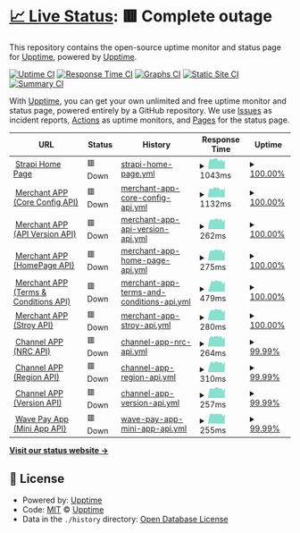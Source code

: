 # [📈 Live Status](https://upptime.github.io/upptime): <!--live status--> **🟥 Complete outage**

This repository contains the open-source uptime monitor and status page for [Upptime](https://upptime.js.org), powered by [Upptime](https://github.com/upptime/upptime).

[![Uptime CI](https://github.com/mgmgpyaesonewin/strapi-upptime/workflows/Uptime%20CI/badge.svg)](https://github.com/mgmgpyaesonewin/strapi-upptime/actions?query=workflow%3A%22Uptime+CI%22)
[![Response Time CI](https://github.com/mgmgpyaesonewin/strapi-upptime/workflows/Response%20Time%20CI/badge.svg)](https://github.com/mgmgpyaesonewin/strapi-upptime/actions?query=workflow%3A%22Response+Time+CI%22)
[![Graphs CI](https://github.com/mgmgpyaesonewin/strapi-upptime/workflows/Graphs%20CI/badge.svg)](https://github.com/mgmgpyaesonewin/strapi-upptime/actions?query=workflow%3A%22Graphs+CI%22)
[![Static Site CI](https://github.com/mgmgpyaesonewin/strapi-upptime/workflows/Static%20Site%20CI/badge.svg)](https://github.com/mgmgpyaesonewin/strapi-upptime/actions?query=workflow%3A%22Static+Site+CI%22)
[![Summary CI](https://github.com/mgmgpyaesonewin/strapi-upptime/workflows/Summary%20CI/badge.svg)](https://github.com/mgmgpyaesonewin/strapi-upptime/actions?query=workflow%3A%22Summary+CI%22)

With [Upptime](https://upptime.js.org), you can get your own unlimited and free uptime monitor and status page, powered entirely by a GitHub repository. We use [Issues](https://github.com/upptime/upptime/issues) as incident reports, [Actions](https://github.com/mgmgpyaesonewin/strapi-upptime/actions) as uptime monitors, and [Pages](https://upptime.github.io/upptime) for the status page.

<!--start: status pages-->
<!-- This summary is generated by Upptime (https://github.com/upptime/upptime) -->
<!-- Do not edit this manually, your changes will be overwritten -->
<!-- prettier-ignore -->
| URL | Status | History | Response Time | Uptime |
| --- | ------ | ------- | ------------- | ------ |
| <img alt="" src="https://icons.duckduckgo.com/ip3/cms.wavemoney.io.ico" height="13"> [Strapi Home Page](https://cms.wavemoney.io) | 🟥 Down | [strapi-home-page.yml](https://github.com/mgmgpyaesonewin/strapi-upptime/commits/HEAD/history/strapi-home-page.yml) | <details><summary><img alt="Response time graph" src="./graphs/strapi-home-page/response-time-week.png" height="20"> 1043ms</summary><br><a href="https://mgmgpyaesonewin.github.io/strapi-upptime/history/strapi-home-page"><img alt="Response time 1288" src="https://img.shields.io/endpoint?url=https%3A%2F%2Fraw.githubusercontent.com%2Fmgmgpyaesonewin%2Fstrapi-upptime%2FHEAD%2Fapi%2Fstrapi-home-page%2Fresponse-time.json"></a><br><a href="https://mgmgpyaesonewin.github.io/strapi-upptime/history/strapi-home-page"><img alt="24-hour response time 669" src="https://img.shields.io/endpoint?url=https%3A%2F%2Fraw.githubusercontent.com%2Fmgmgpyaesonewin%2Fstrapi-upptime%2FHEAD%2Fapi%2Fstrapi-home-page%2Fresponse-time-day.json"></a><br><a href="https://mgmgpyaesonewin.github.io/strapi-upptime/history/strapi-home-page"><img alt="7-day response time 1043" src="https://img.shields.io/endpoint?url=https%3A%2F%2Fraw.githubusercontent.com%2Fmgmgpyaesonewin%2Fstrapi-upptime%2FHEAD%2Fapi%2Fstrapi-home-page%2Fresponse-time-week.json"></a><br><a href="https://mgmgpyaesonewin.github.io/strapi-upptime/history/strapi-home-page"><img alt="30-day response time 1171" src="https://img.shields.io/endpoint?url=https%3A%2F%2Fraw.githubusercontent.com%2Fmgmgpyaesonewin%2Fstrapi-upptime%2FHEAD%2Fapi%2Fstrapi-home-page%2Fresponse-time-month.json"></a><br><a href="https://mgmgpyaesonewin.github.io/strapi-upptime/history/strapi-home-page"><img alt="1-year response time 1235" src="https://img.shields.io/endpoint?url=https%3A%2F%2Fraw.githubusercontent.com%2Fmgmgpyaesonewin%2Fstrapi-upptime%2FHEAD%2Fapi%2Fstrapi-home-page%2Fresponse-time-year.json"></a></details> | <details><summary><a href="https://mgmgpyaesonewin.github.io/strapi-upptime/history/strapi-home-page">100.00%</a></summary><a href="https://mgmgpyaesonewin.github.io/strapi-upptime/history/strapi-home-page"><img alt="All-time uptime 99.17%" src="https://img.shields.io/endpoint?url=https%3A%2F%2Fraw.githubusercontent.com%2Fmgmgpyaesonewin%2Fstrapi-upptime%2FHEAD%2Fapi%2Fstrapi-home-page%2Fuptime.json"></a><br><a href="https://mgmgpyaesonewin.github.io/strapi-upptime/history/strapi-home-page"><img alt="24-hour uptime 99.98%" src="https://img.shields.io/endpoint?url=https%3A%2F%2Fraw.githubusercontent.com%2Fmgmgpyaesonewin%2Fstrapi-upptime%2FHEAD%2Fapi%2Fstrapi-home-page%2Fuptime-day.json"></a><br><a href="https://mgmgpyaesonewin.github.io/strapi-upptime/history/strapi-home-page"><img alt="7-day uptime 100.00%" src="https://img.shields.io/endpoint?url=https%3A%2F%2Fraw.githubusercontent.com%2Fmgmgpyaesonewin%2Fstrapi-upptime%2FHEAD%2Fapi%2Fstrapi-home-page%2Fuptime-week.json"></a><br><a href="https://mgmgpyaesonewin.github.io/strapi-upptime/history/strapi-home-page"><img alt="30-day uptime 99.85%" src="https://img.shields.io/endpoint?url=https%3A%2F%2Fraw.githubusercontent.com%2Fmgmgpyaesonewin%2Fstrapi-upptime%2FHEAD%2Fapi%2Fstrapi-home-page%2Fuptime-month.json"></a><br><a href="https://mgmgpyaesonewin.github.io/strapi-upptime/history/strapi-home-page"><img alt="1-year uptime 99.17%" src="https://img.shields.io/endpoint?url=https%3A%2F%2Fraw.githubusercontent.com%2Fmgmgpyaesonewin%2Fstrapi-upptime%2FHEAD%2Fapi%2Fstrapi-home-page%2Fuptime-year.json"></a></details>
| <img alt="" src="https://icons.duckduckgo.com/ip3/gateway.wavemoney.io.ico" height="13"> [Merchant APP (Core Config API)](https://gateway.wavemoney.io/v2/merchant-api/merchant-core-config) | 🟥 Down | [merchant-app-core-config-api.yml](https://github.com/mgmgpyaesonewin/strapi-upptime/commits/HEAD/history/merchant-app-core-config-api.yml) | <details><summary><img alt="Response time graph" src="./graphs/merchant-app-core-config-api/response-time-week.png" height="20"> 1132ms</summary><br><a href="https://mgmgpyaesonewin.github.io/strapi-upptime/history/merchant-app-core-config-api"><img alt="Response time 1824" src="https://img.shields.io/endpoint?url=https%3A%2F%2Fraw.githubusercontent.com%2Fmgmgpyaesonewin%2Fstrapi-upptime%2FHEAD%2Fapi%2Fmerchant-app-core-config-api%2Fresponse-time.json"></a><br><a href="https://mgmgpyaesonewin.github.io/strapi-upptime/history/merchant-app-core-config-api"><img alt="24-hour response time 791" src="https://img.shields.io/endpoint?url=https%3A%2F%2Fraw.githubusercontent.com%2Fmgmgpyaesonewin%2Fstrapi-upptime%2FHEAD%2Fapi%2Fmerchant-app-core-config-api%2Fresponse-time-day.json"></a><br><a href="https://mgmgpyaesonewin.github.io/strapi-upptime/history/merchant-app-core-config-api"><img alt="7-day response time 1132" src="https://img.shields.io/endpoint?url=https%3A%2F%2Fraw.githubusercontent.com%2Fmgmgpyaesonewin%2Fstrapi-upptime%2FHEAD%2Fapi%2Fmerchant-app-core-config-api%2Fresponse-time-week.json"></a><br><a href="https://mgmgpyaesonewin.github.io/strapi-upptime/history/merchant-app-core-config-api"><img alt="30-day response time 1124" src="https://img.shields.io/endpoint?url=https%3A%2F%2Fraw.githubusercontent.com%2Fmgmgpyaesonewin%2Fstrapi-upptime%2FHEAD%2Fapi%2Fmerchant-app-core-config-api%2Fresponse-time-month.json"></a><br><a href="https://mgmgpyaesonewin.github.io/strapi-upptime/history/merchant-app-core-config-api"><img alt="1-year response time 2005" src="https://img.shields.io/endpoint?url=https%3A%2F%2Fraw.githubusercontent.com%2Fmgmgpyaesonewin%2Fstrapi-upptime%2FHEAD%2Fapi%2Fmerchant-app-core-config-api%2Fresponse-time-year.json"></a></details> | <details><summary><a href="https://mgmgpyaesonewin.github.io/strapi-upptime/history/merchant-app-core-config-api">100.00%</a></summary><a href="https://mgmgpyaesonewin.github.io/strapi-upptime/history/merchant-app-core-config-api"><img alt="All-time uptime 99.04%" src="https://img.shields.io/endpoint?url=https%3A%2F%2Fraw.githubusercontent.com%2Fmgmgpyaesonewin%2Fstrapi-upptime%2FHEAD%2Fapi%2Fmerchant-app-core-config-api%2Fuptime.json"></a><br><a href="https://mgmgpyaesonewin.github.io/strapi-upptime/history/merchant-app-core-config-api"><img alt="24-hour uptime 99.98%" src="https://img.shields.io/endpoint?url=https%3A%2F%2Fraw.githubusercontent.com%2Fmgmgpyaesonewin%2Fstrapi-upptime%2FHEAD%2Fapi%2Fmerchant-app-core-config-api%2Fuptime-day.json"></a><br><a href="https://mgmgpyaesonewin.github.io/strapi-upptime/history/merchant-app-core-config-api"><img alt="7-day uptime 100.00%" src="https://img.shields.io/endpoint?url=https%3A%2F%2Fraw.githubusercontent.com%2Fmgmgpyaesonewin%2Fstrapi-upptime%2FHEAD%2Fapi%2Fmerchant-app-core-config-api%2Fuptime-week.json"></a><br><a href="https://mgmgpyaesonewin.github.io/strapi-upptime/history/merchant-app-core-config-api"><img alt="30-day uptime 99.85%" src="https://img.shields.io/endpoint?url=https%3A%2F%2Fraw.githubusercontent.com%2Fmgmgpyaesonewin%2Fstrapi-upptime%2FHEAD%2Fapi%2Fmerchant-app-core-config-api%2Fuptime-month.json"></a><br><a href="https://mgmgpyaesonewin.github.io/strapi-upptime/history/merchant-app-core-config-api"><img alt="1-year uptime 97.34%" src="https://img.shields.io/endpoint?url=https%3A%2F%2Fraw.githubusercontent.com%2Fmgmgpyaesonewin%2Fstrapi-upptime%2FHEAD%2Fapi%2Fmerchant-app-core-config-api%2Fuptime-year.json"></a></details>
| <img alt="" src="https://icons.duckduckgo.com/ip3/gateway.wavemoney.io.ico" height="13"> [Merchant APP (API Version API)](https://gateway.wavemoney.io/v2/merchant-api/url-version/entity/merchant) | 🟥 Down | [merchant-app-api-version-api.yml](https://github.com/mgmgpyaesonewin/strapi-upptime/commits/HEAD/history/merchant-app-api-version-api.yml) | <details><summary><img alt="Response time graph" src="./graphs/merchant-app-api-version-api/response-time-week.png" height="20"> 262ms</summary><br><a href="https://mgmgpyaesonewin.github.io/strapi-upptime/history/merchant-app-api-version-api"><img alt="Response time 889" src="https://img.shields.io/endpoint?url=https%3A%2F%2Fraw.githubusercontent.com%2Fmgmgpyaesonewin%2Fstrapi-upptime%2FHEAD%2Fapi%2Fmerchant-app-api-version-api%2Fresponse-time.json"></a><br><a href="https://mgmgpyaesonewin.github.io/strapi-upptime/history/merchant-app-api-version-api"><img alt="24-hour response time 159" src="https://img.shields.io/endpoint?url=https%3A%2F%2Fraw.githubusercontent.com%2Fmgmgpyaesonewin%2Fstrapi-upptime%2FHEAD%2Fapi%2Fmerchant-app-api-version-api%2Fresponse-time-day.json"></a><br><a href="https://mgmgpyaesonewin.github.io/strapi-upptime/history/merchant-app-api-version-api"><img alt="7-day response time 262" src="https://img.shields.io/endpoint?url=https%3A%2F%2Fraw.githubusercontent.com%2Fmgmgpyaesonewin%2Fstrapi-upptime%2FHEAD%2Fapi%2Fmerchant-app-api-version-api%2Fresponse-time-week.json"></a><br><a href="https://mgmgpyaesonewin.github.io/strapi-upptime/history/merchant-app-api-version-api"><img alt="30-day response time 347" src="https://img.shields.io/endpoint?url=https%3A%2F%2Fraw.githubusercontent.com%2Fmgmgpyaesonewin%2Fstrapi-upptime%2FHEAD%2Fapi%2Fmerchant-app-api-version-api%2Fresponse-time-month.json"></a><br><a href="https://mgmgpyaesonewin.github.io/strapi-upptime/history/merchant-app-api-version-api"><img alt="1-year response time 986" src="https://img.shields.io/endpoint?url=https%3A%2F%2Fraw.githubusercontent.com%2Fmgmgpyaesonewin%2Fstrapi-upptime%2FHEAD%2Fapi%2Fmerchant-app-api-version-api%2Fresponse-time-year.json"></a></details> | <details><summary><a href="https://mgmgpyaesonewin.github.io/strapi-upptime/history/merchant-app-api-version-api">100.00%</a></summary><a href="https://mgmgpyaesonewin.github.io/strapi-upptime/history/merchant-app-api-version-api"><img alt="All-time uptime 98.66%" src="https://img.shields.io/endpoint?url=https%3A%2F%2Fraw.githubusercontent.com%2Fmgmgpyaesonewin%2Fstrapi-upptime%2FHEAD%2Fapi%2Fmerchant-app-api-version-api%2Fuptime.json"></a><br><a href="https://mgmgpyaesonewin.github.io/strapi-upptime/history/merchant-app-api-version-api"><img alt="24-hour uptime 99.97%" src="https://img.shields.io/endpoint?url=https%3A%2F%2Fraw.githubusercontent.com%2Fmgmgpyaesonewin%2Fstrapi-upptime%2FHEAD%2Fapi%2Fmerchant-app-api-version-api%2Fuptime-day.json"></a><br><a href="https://mgmgpyaesonewin.github.io/strapi-upptime/history/merchant-app-api-version-api"><img alt="7-day uptime 100.00%" src="https://img.shields.io/endpoint?url=https%3A%2F%2Fraw.githubusercontent.com%2Fmgmgpyaesonewin%2Fstrapi-upptime%2FHEAD%2Fapi%2Fmerchant-app-api-version-api%2Fuptime-week.json"></a><br><a href="https://mgmgpyaesonewin.github.io/strapi-upptime/history/merchant-app-api-version-api"><img alt="30-day uptime 99.85%" src="https://img.shields.io/endpoint?url=https%3A%2F%2Fraw.githubusercontent.com%2Fmgmgpyaesonewin%2Fstrapi-upptime%2FHEAD%2Fapi%2Fmerchant-app-api-version-api%2Fuptime-month.json"></a><br><a href="https://mgmgpyaesonewin.github.io/strapi-upptime/history/merchant-app-api-version-api"><img alt="1-year uptime 96.70%" src="https://img.shields.io/endpoint?url=https%3A%2F%2Fraw.githubusercontent.com%2Fmgmgpyaesonewin%2Fstrapi-upptime%2FHEAD%2Fapi%2Fmerchant-app-api-version-api%2Fuptime-year.json"></a></details>
| <img alt="" src="https://icons.duckduckgo.com/ip3/gateway.wavemoney.io.ico" height="13"> [Merchant APP (HomePage API)](https://gateway.wavemoney.io/v2/merchant-api/merchant-home) | 🟥 Down | [merchant-app-home-page-api.yml](https://github.com/mgmgpyaesonewin/strapi-upptime/commits/HEAD/history/merchant-app-home-page-api.yml) | <details><summary><img alt="Response time graph" src="./graphs/merchant-app-home-page-api/response-time-week.png" height="20"> 275ms</summary><br><a href="https://mgmgpyaesonewin.github.io/strapi-upptime/history/merchant-app-home-page-api"><img alt="Response time 915" src="https://img.shields.io/endpoint?url=https%3A%2F%2Fraw.githubusercontent.com%2Fmgmgpyaesonewin%2Fstrapi-upptime%2FHEAD%2Fapi%2Fmerchant-app-home-page-api%2Fresponse-time.json"></a><br><a href="https://mgmgpyaesonewin.github.io/strapi-upptime/history/merchant-app-home-page-api"><img alt="24-hour response time 165" src="https://img.shields.io/endpoint?url=https%3A%2F%2Fraw.githubusercontent.com%2Fmgmgpyaesonewin%2Fstrapi-upptime%2FHEAD%2Fapi%2Fmerchant-app-home-page-api%2Fresponse-time-day.json"></a><br><a href="https://mgmgpyaesonewin.github.io/strapi-upptime/history/merchant-app-home-page-api"><img alt="7-day response time 275" src="https://img.shields.io/endpoint?url=https%3A%2F%2Fraw.githubusercontent.com%2Fmgmgpyaesonewin%2Fstrapi-upptime%2FHEAD%2Fapi%2Fmerchant-app-home-page-api%2Fresponse-time-week.json"></a><br><a href="https://mgmgpyaesonewin.github.io/strapi-upptime/history/merchant-app-home-page-api"><img alt="30-day response time 286" src="https://img.shields.io/endpoint?url=https%3A%2F%2Fraw.githubusercontent.com%2Fmgmgpyaesonewin%2Fstrapi-upptime%2FHEAD%2Fapi%2Fmerchant-app-home-page-api%2Fresponse-time-month.json"></a><br><a href="https://mgmgpyaesonewin.github.io/strapi-upptime/history/merchant-app-home-page-api"><img alt="1-year response time 1026" src="https://img.shields.io/endpoint?url=https%3A%2F%2Fraw.githubusercontent.com%2Fmgmgpyaesonewin%2Fstrapi-upptime%2FHEAD%2Fapi%2Fmerchant-app-home-page-api%2Fresponse-time-year.json"></a></details> | <details><summary><a href="https://mgmgpyaesonewin.github.io/strapi-upptime/history/merchant-app-home-page-api">100.00%</a></summary><a href="https://mgmgpyaesonewin.github.io/strapi-upptime/history/merchant-app-home-page-api"><img alt="All-time uptime 98.71%" src="https://img.shields.io/endpoint?url=https%3A%2F%2Fraw.githubusercontent.com%2Fmgmgpyaesonewin%2Fstrapi-upptime%2FHEAD%2Fapi%2Fmerchant-app-home-page-api%2Fuptime.json"></a><br><a href="https://mgmgpyaesonewin.github.io/strapi-upptime/history/merchant-app-home-page-api"><img alt="24-hour uptime 99.97%" src="https://img.shields.io/endpoint?url=https%3A%2F%2Fraw.githubusercontent.com%2Fmgmgpyaesonewin%2Fstrapi-upptime%2FHEAD%2Fapi%2Fmerchant-app-home-page-api%2Fuptime-day.json"></a><br><a href="https://mgmgpyaesonewin.github.io/strapi-upptime/history/merchant-app-home-page-api"><img alt="7-day uptime 100.00%" src="https://img.shields.io/endpoint?url=https%3A%2F%2Fraw.githubusercontent.com%2Fmgmgpyaesonewin%2Fstrapi-upptime%2FHEAD%2Fapi%2Fmerchant-app-home-page-api%2Fuptime-week.json"></a><br><a href="https://mgmgpyaesonewin.github.io/strapi-upptime/history/merchant-app-home-page-api"><img alt="30-day uptime 99.85%" src="https://img.shields.io/endpoint?url=https%3A%2F%2Fraw.githubusercontent.com%2Fmgmgpyaesonewin%2Fstrapi-upptime%2FHEAD%2Fapi%2Fmerchant-app-home-page-api%2Fuptime-month.json"></a><br><a href="https://mgmgpyaesonewin.github.io/strapi-upptime/history/merchant-app-home-page-api"><img alt="1-year uptime 96.87%" src="https://img.shields.io/endpoint?url=https%3A%2F%2Fraw.githubusercontent.com%2Fmgmgpyaesonewin%2Fstrapi-upptime%2FHEAD%2Fapi%2Fmerchant-app-home-page-api%2Fuptime-year.json"></a></details>
| <img alt="" src="https://icons.duckduckgo.com/ip3/gateway.wavemoney.io.ico" height="13"> [Merchant APP (Terms & Conditions API)](https://gateway.wavemoney.io/v2/merchant-api/merchant-term-and-condition-content/get-latest) | 🟥 Down | [merchant-app-terms-and-conditions-api.yml](https://github.com/mgmgpyaesonewin/strapi-upptime/commits/HEAD/history/merchant-app-terms-and-conditions-api.yml) | <details><summary><img alt="Response time graph" src="./graphs/merchant-app-terms-and-conditions-api/response-time-week.png" height="20"> 479ms</summary><br><a href="https://mgmgpyaesonewin.github.io/strapi-upptime/history/merchant-app-terms-and-conditions-api"><img alt="Response time 1153" src="https://img.shields.io/endpoint?url=https%3A%2F%2Fraw.githubusercontent.com%2Fmgmgpyaesonewin%2Fstrapi-upptime%2FHEAD%2Fapi%2Fmerchant-app-terms-and-conditions-api%2Fresponse-time.json"></a><br><a href="https://mgmgpyaesonewin.github.io/strapi-upptime/history/merchant-app-terms-and-conditions-api"><img alt="24-hour response time 291" src="https://img.shields.io/endpoint?url=https%3A%2F%2Fraw.githubusercontent.com%2Fmgmgpyaesonewin%2Fstrapi-upptime%2FHEAD%2Fapi%2Fmerchant-app-terms-and-conditions-api%2Fresponse-time-day.json"></a><br><a href="https://mgmgpyaesonewin.github.io/strapi-upptime/history/merchant-app-terms-and-conditions-api"><img alt="7-day response time 479" src="https://img.shields.io/endpoint?url=https%3A%2F%2Fraw.githubusercontent.com%2Fmgmgpyaesonewin%2Fstrapi-upptime%2FHEAD%2Fapi%2Fmerchant-app-terms-and-conditions-api%2Fresponse-time-week.json"></a><br><a href="https://mgmgpyaesonewin.github.io/strapi-upptime/history/merchant-app-terms-and-conditions-api"><img alt="30-day response time 464" src="https://img.shields.io/endpoint?url=https%3A%2F%2Fraw.githubusercontent.com%2Fmgmgpyaesonewin%2Fstrapi-upptime%2FHEAD%2Fapi%2Fmerchant-app-terms-and-conditions-api%2Fresponse-time-month.json"></a><br><a href="https://mgmgpyaesonewin.github.io/strapi-upptime/history/merchant-app-terms-and-conditions-api"><img alt="1-year response time 1281" src="https://img.shields.io/endpoint?url=https%3A%2F%2Fraw.githubusercontent.com%2Fmgmgpyaesonewin%2Fstrapi-upptime%2FHEAD%2Fapi%2Fmerchant-app-terms-and-conditions-api%2Fresponse-time-year.json"></a></details> | <details><summary><a href="https://mgmgpyaesonewin.github.io/strapi-upptime/history/merchant-app-terms-and-conditions-api">100.00%</a></summary><a href="https://mgmgpyaesonewin.github.io/strapi-upptime/history/merchant-app-terms-and-conditions-api"><img alt="All-time uptime 98.89%" src="https://img.shields.io/endpoint?url=https%3A%2F%2Fraw.githubusercontent.com%2Fmgmgpyaesonewin%2Fstrapi-upptime%2FHEAD%2Fapi%2Fmerchant-app-terms-and-conditions-api%2Fuptime.json"></a><br><a href="https://mgmgpyaesonewin.github.io/strapi-upptime/history/merchant-app-terms-and-conditions-api"><img alt="24-hour uptime 99.97%" src="https://img.shields.io/endpoint?url=https%3A%2F%2Fraw.githubusercontent.com%2Fmgmgpyaesonewin%2Fstrapi-upptime%2FHEAD%2Fapi%2Fmerchant-app-terms-and-conditions-api%2Fuptime-day.json"></a><br><a href="https://mgmgpyaesonewin.github.io/strapi-upptime/history/merchant-app-terms-and-conditions-api"><img alt="7-day uptime 100.00%" src="https://img.shields.io/endpoint?url=https%3A%2F%2Fraw.githubusercontent.com%2Fmgmgpyaesonewin%2Fstrapi-upptime%2FHEAD%2Fapi%2Fmerchant-app-terms-and-conditions-api%2Fuptime-week.json"></a><br><a href="https://mgmgpyaesonewin.github.io/strapi-upptime/history/merchant-app-terms-and-conditions-api"><img alt="30-day uptime 99.85%" src="https://img.shields.io/endpoint?url=https%3A%2F%2Fraw.githubusercontent.com%2Fmgmgpyaesonewin%2Fstrapi-upptime%2FHEAD%2Fapi%2Fmerchant-app-terms-and-conditions-api%2Fuptime-month.json"></a><br><a href="https://mgmgpyaesonewin.github.io/strapi-upptime/history/merchant-app-terms-and-conditions-api"><img alt="1-year uptime 97.52%" src="https://img.shields.io/endpoint?url=https%3A%2F%2Fraw.githubusercontent.com%2Fmgmgpyaesonewin%2Fstrapi-upptime%2FHEAD%2Fapi%2Fmerchant-app-terms-and-conditions-api%2Fuptime-year.json"></a></details>
| <img alt="" src="https://icons.duckduckgo.com/ip3/gateway.wavemoney.io.ico" height="13"> [Merchant APP (Stroy API)](https://gateway.wavemoney.io/v2/merchant-api/merchant-tutorial-stories/1) | 🟥 Down | [merchant-app-stroy-api.yml](https://github.com/mgmgpyaesonewin/strapi-upptime/commits/HEAD/history/merchant-app-stroy-api.yml) | <details><summary><img alt="Response time graph" src="./graphs/merchant-app-stroy-api/response-time-week.png" height="20"> 280ms</summary><br><a href="https://mgmgpyaesonewin.github.io/strapi-upptime/history/merchant-app-stroy-api"><img alt="Response time 1060" src="https://img.shields.io/endpoint?url=https%3A%2F%2Fraw.githubusercontent.com%2Fmgmgpyaesonewin%2Fstrapi-upptime%2FHEAD%2Fapi%2Fmerchant-app-stroy-api%2Fresponse-time.json"></a><br><a href="https://mgmgpyaesonewin.github.io/strapi-upptime/history/merchant-app-stroy-api"><img alt="24-hour response time 173" src="https://img.shields.io/endpoint?url=https%3A%2F%2Fraw.githubusercontent.com%2Fmgmgpyaesonewin%2Fstrapi-upptime%2FHEAD%2Fapi%2Fmerchant-app-stroy-api%2Fresponse-time-day.json"></a><br><a href="https://mgmgpyaesonewin.github.io/strapi-upptime/history/merchant-app-stroy-api"><img alt="7-day response time 280" src="https://img.shields.io/endpoint?url=https%3A%2F%2Fraw.githubusercontent.com%2Fmgmgpyaesonewin%2Fstrapi-upptime%2FHEAD%2Fapi%2Fmerchant-app-stroy-api%2Fresponse-time-week.json"></a><br><a href="https://mgmgpyaesonewin.github.io/strapi-upptime/history/merchant-app-stroy-api"><img alt="30-day response time 298" src="https://img.shields.io/endpoint?url=https%3A%2F%2Fraw.githubusercontent.com%2Fmgmgpyaesonewin%2Fstrapi-upptime%2FHEAD%2Fapi%2Fmerchant-app-stroy-api%2Fresponse-time-month.json"></a><br><a href="https://mgmgpyaesonewin.github.io/strapi-upptime/history/merchant-app-stroy-api"><img alt="1-year response time 1204" src="https://img.shields.io/endpoint?url=https%3A%2F%2Fraw.githubusercontent.com%2Fmgmgpyaesonewin%2Fstrapi-upptime%2FHEAD%2Fapi%2Fmerchant-app-stroy-api%2Fresponse-time-year.json"></a></details> | <details><summary><a href="https://mgmgpyaesonewin.github.io/strapi-upptime/history/merchant-app-stroy-api">100.00%</a></summary><a href="https://mgmgpyaesonewin.github.io/strapi-upptime/history/merchant-app-stroy-api"><img alt="All-time uptime 98.84%" src="https://img.shields.io/endpoint?url=https%3A%2F%2Fraw.githubusercontent.com%2Fmgmgpyaesonewin%2Fstrapi-upptime%2FHEAD%2Fapi%2Fmerchant-app-stroy-api%2Fuptime.json"></a><br><a href="https://mgmgpyaesonewin.github.io/strapi-upptime/history/merchant-app-stroy-api"><img alt="24-hour uptime 99.97%" src="https://img.shields.io/endpoint?url=https%3A%2F%2Fraw.githubusercontent.com%2Fmgmgpyaesonewin%2Fstrapi-upptime%2FHEAD%2Fapi%2Fmerchant-app-stroy-api%2Fuptime-day.json"></a><br><a href="https://mgmgpyaesonewin.github.io/strapi-upptime/history/merchant-app-stroy-api"><img alt="7-day uptime 100.00%" src="https://img.shields.io/endpoint?url=https%3A%2F%2Fraw.githubusercontent.com%2Fmgmgpyaesonewin%2Fstrapi-upptime%2FHEAD%2Fapi%2Fmerchant-app-stroy-api%2Fuptime-week.json"></a><br><a href="https://mgmgpyaesonewin.github.io/strapi-upptime/history/merchant-app-stroy-api"><img alt="30-day uptime 99.85%" src="https://img.shields.io/endpoint?url=https%3A%2F%2Fraw.githubusercontent.com%2Fmgmgpyaesonewin%2Fstrapi-upptime%2FHEAD%2Fapi%2Fmerchant-app-stroy-api%2Fuptime-month.json"></a><br><a href="https://mgmgpyaesonewin.github.io/strapi-upptime/history/merchant-app-stroy-api"><img alt="1-year uptime 97.15%" src="https://img.shields.io/endpoint?url=https%3A%2F%2Fraw.githubusercontent.com%2Fmgmgpyaesonewin%2Fstrapi-upptime%2FHEAD%2Fapi%2Fmerchant-app-stroy-api%2Fuptime-year.json"></a></details>
| <img alt="" src="https://icons.duckduckgo.com/ip3/gateway.wavemoney.io.ico" height="13"> [Channel APP (NRC API)](https://gateway.wavemoney.io/v2/wc-api/config-nrc/wc) | 🟥 Down | [channel-app-nrc-api.yml](https://github.com/mgmgpyaesonewin/strapi-upptime/commits/HEAD/history/channel-app-nrc-api.yml) | <details><summary><img alt="Response time graph" src="./graphs/channel-app-nrc-api/response-time-week.png" height="20"> 264ms</summary><br><a href="https://mgmgpyaesonewin.github.io/strapi-upptime/history/channel-app-nrc-api"><img alt="Response time 741" src="https://img.shields.io/endpoint?url=https%3A%2F%2Fraw.githubusercontent.com%2Fmgmgpyaesonewin%2Fstrapi-upptime%2FHEAD%2Fapi%2Fchannel-app-nrc-api%2Fresponse-time.json"></a><br><a href="https://mgmgpyaesonewin.github.io/strapi-upptime/history/channel-app-nrc-api"><img alt="24-hour response time 160" src="https://img.shields.io/endpoint?url=https%3A%2F%2Fraw.githubusercontent.com%2Fmgmgpyaesonewin%2Fstrapi-upptime%2FHEAD%2Fapi%2Fchannel-app-nrc-api%2Fresponse-time-day.json"></a><br><a href="https://mgmgpyaesonewin.github.io/strapi-upptime/history/channel-app-nrc-api"><img alt="7-day response time 264" src="https://img.shields.io/endpoint?url=https%3A%2F%2Fraw.githubusercontent.com%2Fmgmgpyaesonewin%2Fstrapi-upptime%2FHEAD%2Fapi%2Fchannel-app-nrc-api%2Fresponse-time-week.json"></a><br><a href="https://mgmgpyaesonewin.github.io/strapi-upptime/history/channel-app-nrc-api"><img alt="30-day response time 273" src="https://img.shields.io/endpoint?url=https%3A%2F%2Fraw.githubusercontent.com%2Fmgmgpyaesonewin%2Fstrapi-upptime%2FHEAD%2Fapi%2Fchannel-app-nrc-api%2Fresponse-time-month.json"></a><br><a href="https://mgmgpyaesonewin.github.io/strapi-upptime/history/channel-app-nrc-api"><img alt="1-year response time 872" src="https://img.shields.io/endpoint?url=https%3A%2F%2Fraw.githubusercontent.com%2Fmgmgpyaesonewin%2Fstrapi-upptime%2FHEAD%2Fapi%2Fchannel-app-nrc-api%2Fresponse-time-year.json"></a></details> | <details><summary><a href="https://mgmgpyaesonewin.github.io/strapi-upptime/history/channel-app-nrc-api">99.99%</a></summary><a href="https://mgmgpyaesonewin.github.io/strapi-upptime/history/channel-app-nrc-api"><img alt="All-time uptime 98.79%" src="https://img.shields.io/endpoint?url=https%3A%2F%2Fraw.githubusercontent.com%2Fmgmgpyaesonewin%2Fstrapi-upptime%2FHEAD%2Fapi%2Fchannel-app-nrc-api%2Fuptime.json"></a><br><a href="https://mgmgpyaesonewin.github.io/strapi-upptime/history/channel-app-nrc-api"><img alt="24-hour uptime 99.96%" src="https://img.shields.io/endpoint?url=https%3A%2F%2Fraw.githubusercontent.com%2Fmgmgpyaesonewin%2Fstrapi-upptime%2FHEAD%2Fapi%2Fchannel-app-nrc-api%2Fuptime-day.json"></a><br><a href="https://mgmgpyaesonewin.github.io/strapi-upptime/history/channel-app-nrc-api"><img alt="7-day uptime 99.99%" src="https://img.shields.io/endpoint?url=https%3A%2F%2Fraw.githubusercontent.com%2Fmgmgpyaesonewin%2Fstrapi-upptime%2FHEAD%2Fapi%2Fchannel-app-nrc-api%2Fuptime-week.json"></a><br><a href="https://mgmgpyaesonewin.github.io/strapi-upptime/history/channel-app-nrc-api"><img alt="30-day uptime 99.85%" src="https://img.shields.io/endpoint?url=https%3A%2F%2Fraw.githubusercontent.com%2Fmgmgpyaesonewin%2Fstrapi-upptime%2FHEAD%2Fapi%2Fchannel-app-nrc-api%2Fuptime-month.json"></a><br><a href="https://mgmgpyaesonewin.github.io/strapi-upptime/history/channel-app-nrc-api"><img alt="1-year uptime 97.50%" src="https://img.shields.io/endpoint?url=https%3A%2F%2Fraw.githubusercontent.com%2Fmgmgpyaesonewin%2Fstrapi-upptime%2FHEAD%2Fapi%2Fchannel-app-nrc-api%2Fuptime-year.json"></a></details>
| <img alt="" src="https://icons.duckduckgo.com/ip3/gateway.wavemoney.io.ico" height="13"> [Channel APP (Region API)](https://gateway.wavemoney.io/v2/wc-api/config-region/wc) | 🟥 Down | [channel-app-region-api.yml](https://github.com/mgmgpyaesonewin/strapi-upptime/commits/HEAD/history/channel-app-region-api.yml) | <details><summary><img alt="Response time graph" src="./graphs/channel-app-region-api/response-time-week.png" height="20"> 310ms</summary><br><a href="https://mgmgpyaesonewin.github.io/strapi-upptime/history/channel-app-region-api"><img alt="Response time 842" src="https://img.shields.io/endpoint?url=https%3A%2F%2Fraw.githubusercontent.com%2Fmgmgpyaesonewin%2Fstrapi-upptime%2FHEAD%2Fapi%2Fchannel-app-region-api%2Fresponse-time.json"></a><br><a href="https://mgmgpyaesonewin.github.io/strapi-upptime/history/channel-app-region-api"><img alt="24-hour response time 204" src="https://img.shields.io/endpoint?url=https%3A%2F%2Fraw.githubusercontent.com%2Fmgmgpyaesonewin%2Fstrapi-upptime%2FHEAD%2Fapi%2Fchannel-app-region-api%2Fresponse-time-day.json"></a><br><a href="https://mgmgpyaesonewin.github.io/strapi-upptime/history/channel-app-region-api"><img alt="7-day response time 310" src="https://img.shields.io/endpoint?url=https%3A%2F%2Fraw.githubusercontent.com%2Fmgmgpyaesonewin%2Fstrapi-upptime%2FHEAD%2Fapi%2Fchannel-app-region-api%2Fresponse-time-week.json"></a><br><a href="https://mgmgpyaesonewin.github.io/strapi-upptime/history/channel-app-region-api"><img alt="30-day response time 324" src="https://img.shields.io/endpoint?url=https%3A%2F%2Fraw.githubusercontent.com%2Fmgmgpyaesonewin%2Fstrapi-upptime%2FHEAD%2Fapi%2Fchannel-app-region-api%2Fresponse-time-month.json"></a><br><a href="https://mgmgpyaesonewin.github.io/strapi-upptime/history/channel-app-region-api"><img alt="1-year response time 897" src="https://img.shields.io/endpoint?url=https%3A%2F%2Fraw.githubusercontent.com%2Fmgmgpyaesonewin%2Fstrapi-upptime%2FHEAD%2Fapi%2Fchannel-app-region-api%2Fresponse-time-year.json"></a></details> | <details><summary><a href="https://mgmgpyaesonewin.github.io/strapi-upptime/history/channel-app-region-api">99.99%</a></summary><a href="https://mgmgpyaesonewin.github.io/strapi-upptime/history/channel-app-region-api"><img alt="All-time uptime 98.83%" src="https://img.shields.io/endpoint?url=https%3A%2F%2Fraw.githubusercontent.com%2Fmgmgpyaesonewin%2Fstrapi-upptime%2FHEAD%2Fapi%2Fchannel-app-region-api%2Fuptime.json"></a><br><a href="https://mgmgpyaesonewin.github.io/strapi-upptime/history/channel-app-region-api"><img alt="24-hour uptime 99.96%" src="https://img.shields.io/endpoint?url=https%3A%2F%2Fraw.githubusercontent.com%2Fmgmgpyaesonewin%2Fstrapi-upptime%2FHEAD%2Fapi%2Fchannel-app-region-api%2Fuptime-day.json"></a><br><a href="https://mgmgpyaesonewin.github.io/strapi-upptime/history/channel-app-region-api"><img alt="7-day uptime 99.99%" src="https://img.shields.io/endpoint?url=https%3A%2F%2Fraw.githubusercontent.com%2Fmgmgpyaesonewin%2Fstrapi-upptime%2FHEAD%2Fapi%2Fchannel-app-region-api%2Fuptime-week.json"></a><br><a href="https://mgmgpyaesonewin.github.io/strapi-upptime/history/channel-app-region-api"><img alt="30-day uptime 99.85%" src="https://img.shields.io/endpoint?url=https%3A%2F%2Fraw.githubusercontent.com%2Fmgmgpyaesonewin%2Fstrapi-upptime%2FHEAD%2Fapi%2Fchannel-app-region-api%2Fuptime-month.json"></a><br><a href="https://mgmgpyaesonewin.github.io/strapi-upptime/history/channel-app-region-api"><img alt="1-year uptime 97.29%" src="https://img.shields.io/endpoint?url=https%3A%2F%2Fraw.githubusercontent.com%2Fmgmgpyaesonewin%2Fstrapi-upptime%2FHEAD%2Fapi%2Fchannel-app-region-api%2Fuptime-year.json"></a></details>
| <img alt="" src="https://icons.duckduckgo.com/ip3/gateway.wavemoney.io.ico" height="13"> [Channel APP (Version API)](https://gateway.wavemoney.io/v2/wc-api/url-version/entity/wc) | 🟥 Down | [channel-app-version-api.yml](https://github.com/mgmgpyaesonewin/strapi-upptime/commits/HEAD/history/channel-app-version-api.yml) | <details><summary><img alt="Response time graph" src="./graphs/channel-app-version-api/response-time-week.png" height="20"> 257ms</summary><br><a href="https://mgmgpyaesonewin.github.io/strapi-upptime/history/channel-app-version-api"><img alt="Response time 673" src="https://img.shields.io/endpoint?url=https%3A%2F%2Fraw.githubusercontent.com%2Fmgmgpyaesonewin%2Fstrapi-upptime%2FHEAD%2Fapi%2Fchannel-app-version-api%2Fresponse-time.json"></a><br><a href="https://mgmgpyaesonewin.github.io/strapi-upptime/history/channel-app-version-api"><img alt="24-hour response time 156" src="https://img.shields.io/endpoint?url=https%3A%2F%2Fraw.githubusercontent.com%2Fmgmgpyaesonewin%2Fstrapi-upptime%2FHEAD%2Fapi%2Fchannel-app-version-api%2Fresponse-time-day.json"></a><br><a href="https://mgmgpyaesonewin.github.io/strapi-upptime/history/channel-app-version-api"><img alt="7-day response time 257" src="https://img.shields.io/endpoint?url=https%3A%2F%2Fraw.githubusercontent.com%2Fmgmgpyaesonewin%2Fstrapi-upptime%2FHEAD%2Fapi%2Fchannel-app-version-api%2Fresponse-time-week.json"></a><br><a href="https://mgmgpyaesonewin.github.io/strapi-upptime/history/channel-app-version-api"><img alt="30-day response time 276" src="https://img.shields.io/endpoint?url=https%3A%2F%2Fraw.githubusercontent.com%2Fmgmgpyaesonewin%2Fstrapi-upptime%2FHEAD%2Fapi%2Fchannel-app-version-api%2Fresponse-time-month.json"></a><br><a href="https://mgmgpyaesonewin.github.io/strapi-upptime/history/channel-app-version-api"><img alt="1-year response time 739" src="https://img.shields.io/endpoint?url=https%3A%2F%2Fraw.githubusercontent.com%2Fmgmgpyaesonewin%2Fstrapi-upptime%2FHEAD%2Fapi%2Fchannel-app-version-api%2Fresponse-time-year.json"></a></details> | <details><summary><a href="https://mgmgpyaesonewin.github.io/strapi-upptime/history/channel-app-version-api">99.99%</a></summary><a href="https://mgmgpyaesonewin.github.io/strapi-upptime/history/channel-app-version-api"><img alt="All-time uptime 98.78%" src="https://img.shields.io/endpoint?url=https%3A%2F%2Fraw.githubusercontent.com%2Fmgmgpyaesonewin%2Fstrapi-upptime%2FHEAD%2Fapi%2Fchannel-app-version-api%2Fuptime.json"></a><br><a href="https://mgmgpyaesonewin.github.io/strapi-upptime/history/channel-app-version-api"><img alt="24-hour uptime 99.96%" src="https://img.shields.io/endpoint?url=https%3A%2F%2Fraw.githubusercontent.com%2Fmgmgpyaesonewin%2Fstrapi-upptime%2FHEAD%2Fapi%2Fchannel-app-version-api%2Fuptime-day.json"></a><br><a href="https://mgmgpyaesonewin.github.io/strapi-upptime/history/channel-app-version-api"><img alt="7-day uptime 99.99%" src="https://img.shields.io/endpoint?url=https%3A%2F%2Fraw.githubusercontent.com%2Fmgmgpyaesonewin%2Fstrapi-upptime%2FHEAD%2Fapi%2Fchannel-app-version-api%2Fuptime-week.json"></a><br><a href="https://mgmgpyaesonewin.github.io/strapi-upptime/history/channel-app-version-api"><img alt="30-day uptime 99.85%" src="https://img.shields.io/endpoint?url=https%3A%2F%2Fraw.githubusercontent.com%2Fmgmgpyaesonewin%2Fstrapi-upptime%2FHEAD%2Fapi%2Fchannel-app-version-api%2Fuptime-month.json"></a><br><a href="https://mgmgpyaesonewin.github.io/strapi-upptime/history/channel-app-version-api"><img alt="1-year uptime 97.50%" src="https://img.shields.io/endpoint?url=https%3A%2F%2Fraw.githubusercontent.com%2Fmgmgpyaesonewin%2Fstrapi-upptime%2FHEAD%2Fapi%2Fchannel-app-version-api%2Fuptime-year.json"></a></details>
| <img alt="" src="https://icons.duckduckgo.com/ip3/gateway.wavemoney.io.ico" height="13"> [Wave Pay App (Mini App API)](https://gateway.wavemoney.io/v2/wp-api/wp-mini-app-categories) | 🟥 Down | [wave-pay-app-mini-app-api.yml](https://github.com/mgmgpyaesonewin/strapi-upptime/commits/HEAD/history/wave-pay-app-mini-app-api.yml) | <details><summary><img alt="Response time graph" src="./graphs/wave-pay-app-mini-app-api/response-time-week.png" height="20"> 255ms</summary><br><a href="https://mgmgpyaesonewin.github.io/strapi-upptime/history/wave-pay-app-mini-app-api"><img alt="Response time 908" src="https://img.shields.io/endpoint?url=https%3A%2F%2Fraw.githubusercontent.com%2Fmgmgpyaesonewin%2Fstrapi-upptime%2FHEAD%2Fapi%2Fwave-pay-app-mini-app-api%2Fresponse-time.json"></a><br><a href="https://mgmgpyaesonewin.github.io/strapi-upptime/history/wave-pay-app-mini-app-api"><img alt="24-hour response time 159" src="https://img.shields.io/endpoint?url=https%3A%2F%2Fraw.githubusercontent.com%2Fmgmgpyaesonewin%2Fstrapi-upptime%2FHEAD%2Fapi%2Fwave-pay-app-mini-app-api%2Fresponse-time-day.json"></a><br><a href="https://mgmgpyaesonewin.github.io/strapi-upptime/history/wave-pay-app-mini-app-api"><img alt="7-day response time 255" src="https://img.shields.io/endpoint?url=https%3A%2F%2Fraw.githubusercontent.com%2Fmgmgpyaesonewin%2Fstrapi-upptime%2FHEAD%2Fapi%2Fwave-pay-app-mini-app-api%2Fresponse-time-week.json"></a><br><a href="https://mgmgpyaesonewin.github.io/strapi-upptime/history/wave-pay-app-mini-app-api"><img alt="30-day response time 265" src="https://img.shields.io/endpoint?url=https%3A%2F%2Fraw.githubusercontent.com%2Fmgmgpyaesonewin%2Fstrapi-upptime%2FHEAD%2Fapi%2Fwave-pay-app-mini-app-api%2Fresponse-time-month.json"></a><br><a href="https://mgmgpyaesonewin.github.io/strapi-upptime/history/wave-pay-app-mini-app-api"><img alt="1-year response time 1058" src="https://img.shields.io/endpoint?url=https%3A%2F%2Fraw.githubusercontent.com%2Fmgmgpyaesonewin%2Fstrapi-upptime%2FHEAD%2Fapi%2Fwave-pay-app-mini-app-api%2Fresponse-time-year.json"></a></details> | <details><summary><a href="https://mgmgpyaesonewin.github.io/strapi-upptime/history/wave-pay-app-mini-app-api">99.99%</a></summary><a href="https://mgmgpyaesonewin.github.io/strapi-upptime/history/wave-pay-app-mini-app-api"><img alt="All-time uptime 98.60%" src="https://img.shields.io/endpoint?url=https%3A%2F%2Fraw.githubusercontent.com%2Fmgmgpyaesonewin%2Fstrapi-upptime%2FHEAD%2Fapi%2Fwave-pay-app-mini-app-api%2Fuptime.json"></a><br><a href="https://mgmgpyaesonewin.github.io/strapi-upptime/history/wave-pay-app-mini-app-api"><img alt="24-hour uptime 99.95%" src="https://img.shields.io/endpoint?url=https%3A%2F%2Fraw.githubusercontent.com%2Fmgmgpyaesonewin%2Fstrapi-upptime%2FHEAD%2Fapi%2Fwave-pay-app-mini-app-api%2Fuptime-day.json"></a><br><a href="https://mgmgpyaesonewin.github.io/strapi-upptime/history/wave-pay-app-mini-app-api"><img alt="7-day uptime 99.99%" src="https://img.shields.io/endpoint?url=https%3A%2F%2Fraw.githubusercontent.com%2Fmgmgpyaesonewin%2Fstrapi-upptime%2FHEAD%2Fapi%2Fwave-pay-app-mini-app-api%2Fuptime-week.json"></a><br><a href="https://mgmgpyaesonewin.github.io/strapi-upptime/history/wave-pay-app-mini-app-api"><img alt="30-day uptime 99.85%" src="https://img.shields.io/endpoint?url=https%3A%2F%2Fraw.githubusercontent.com%2Fmgmgpyaesonewin%2Fstrapi-upptime%2FHEAD%2Fapi%2Fwave-pay-app-mini-app-api%2Fuptime-month.json"></a><br><a href="https://mgmgpyaesonewin.github.io/strapi-upptime/history/wave-pay-app-mini-app-api"><img alt="1-year uptime 97.36%" src="https://img.shields.io/endpoint?url=https%3A%2F%2Fraw.githubusercontent.com%2Fmgmgpyaesonewin%2Fstrapi-upptime%2FHEAD%2Fapi%2Fwave-pay-app-mini-app-api%2Fuptime-year.json"></a></details>

<!--end: status pages-->

[**Visit our status website →**](https://upptime.github.io/upptime)

## 📄 License

- Powered by: [Upptime](https://github.com/upptime/upptime)
- Code: [MIT](./LICENSE) © [Upptime](https://upptime.js.org)
- Data in the `./history` directory: [Open Database License](https://opendatacommons.org/licenses/odbl/1-0/)
